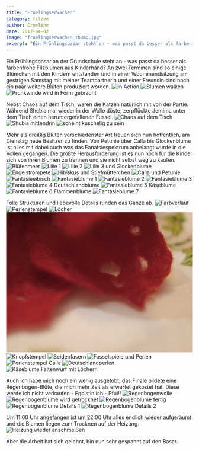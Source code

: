 ```yaml
---
title: "Fruelingserwachen"
category: filzen
author: Ermeline
date: 2017-04-02
image: "fruelingserwachen_thumb.jpg"
excerpt: "Ein Frühlingsbasar steht an - was passt da besser als farbenfrohe Filzblumen aus Kinderhand?"
---
```

Ein Frühlingsbasar an der Grundschule steht an - was passt da besser als farbenfrohe Filzblumen aus Kinderhand? An zwei Terminen sind so einige Blümchen mit den Kindern entstanden und in einer Wochenendsitzung am gestrigen Samstag mit meiner Teampartnerin und einer Freundin sind noch ein paar weitere Blüten produziert worden.
![in Action](_1040745.JPG)
![Blumen walken](_1040746.JPG)
![Prunkwinde wird in Form gebracht](_1040747.JPG)

Nebst Chaos auf dem Tisch, waren die Katzen natürlich mit von der Partie. Während Shubia mal wieder in der Wolle döste, zerpflückte Jemima unter dem Tisch einen heruntergefallenen Fussel. 
![Chaos auf dem Tisch](_1040748.JPG)
![Shubia mittendrin](_1040754.JPG)
![scheint kuschelig zu sein](_1040758.JPG)

Mehr als dreißig Blüten verschiedenster Art freuen sich nun hoffentlich, am Dienstag neue Besitzer zu finden. Von Petunie über Calla bis Glockenblume ist alles mit dabei auch was das Fanatsiespektrum anbelangt wurde in die Vollen gegangen. Die größte Herausforderung ist es nun noch für die Kinder sich von ihren Blumen zu trennen und sie nicht selbst weg zu kaufen. 
![Blütenmeer](_1040767.JPG)
![Lilie 1](_1040769.JPG)
![Lilie 2](_1040770.JPG)
![Lilie 3 und Glockenblume](_1040772.JPG)
![Engelstrompete](_1040776.JPG)
![Hibiskus und Stiefmütterchen](_1040783.JPG)
![Calla und Petunie](_1040785.JPG)
![Fantasieeibisch](_1040771.JPG)
![Fantasieblume 1](_1040773.JPG)
![Fantasieblume 2](_1040775.JPG)
![Fantasieblume 3](_1040777.JPG)
![Fantasieblume 4 Deutschlandblume](_1040778.JPG)
![Fantasieblume 5 Käseblume](_1040780.JPG)
![Fantasieblume 6 Flammenblume](_1040781.JPG)
![Fantasieblume 7](_1040784.JPG)

Tolle Strukturen und liebevolle Details runden das Ganze ab.
![Farbverlauf](_1040787.JPG)
![Perlenstempel](_1040788.JPG)
![Löcher](_1040789.JPG)
![noch mehr Löcher](_1040792.JPG)
![Knopfstempel](_1040794.JPG)
![Seidenfasern](_1040795.JPG)
![Fusselspiele und Perlen](_1040797.JPG)
![Perlenstempel Calla](_1040798.JPG)
![Deutschlandperlen](_1040799.JPG)
![Käseblume Faltenwurf mit Löchern](_1040800.JPG)

Auch ich habe mich noch ein wenig ausgetobt, das Finale bildete eine Regenbogen-Blüte, die mich mehr Zeit als erwartet gekostet hat. Diese werde ich nicht verkaufen - Egoistin ich - Pfui!!
![Regenbogenwolle](_1040755.JPG)
![Regenbogenblume wird getrocknet](_1040765.JPG)
![Regenbogenblume fertig](_1040807.JPG)
![Regenbogenblume Details 1](_1040802.JPG)
![Regenbogenblume Details 2](_1040803.JPG)

Um 11:00 Uhr angefangen ist um 22:00 Uhr alles endlich wieder aufgeräumt und die Blumen liegen zum Trocknen auf der Heizung.
![Heizung wieder anschmeißen](_1040750.JPG)

Aber die Arbeit hat sich gelohnt, bin nun sehr gespannt auf den Basar.

